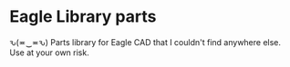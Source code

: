 # Eagle Library parts
ԅ(≖‿≖ԅ)
Parts library for Eagle CAD that I couldn't find anywhere else. Use at your own risk.
